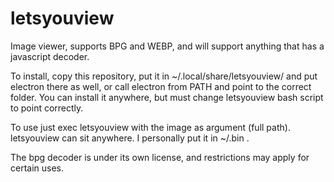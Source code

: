# letsyouview
Image viewer, supports BPG and WEBP, and will support anything that has a javascript decoder.

To install, copy this repository, put it in ~/.local/share/letsyouview/ and put electron there as well, or call electron from PATH and point to the correct folder. You can install it anywhere, but must change letsyouview bash script to point correctly.

To use just exec letsyouview with the image as argument (full path). letsyouview can sit anywhere. I personally put it in ~/.bin .

The bpg decoder is under its own license, and restrictions may apply for certain uses.
